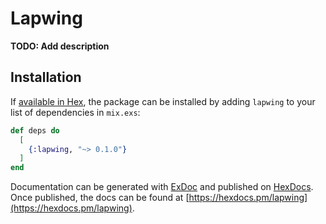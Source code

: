 # Lapwing

**TODO: Add description**

## Installation

If [available in Hex](https://hex.pm/docs/publish), the package can be installed
by adding `lapwing` to your list of dependencies in `mix.exs`:

```elixir
def deps do
  [
    {:lapwing, "~> 0.1.0"}
  ]
end
```

Documentation can be generated with [ExDoc](https://github.com/elixir-lang/ex_doc)
and published on [HexDocs](https://hexdocs.pm). Once published, the docs can
be found at [https://hexdocs.pm/lapwing](https://hexdocs.pm/lapwing).

